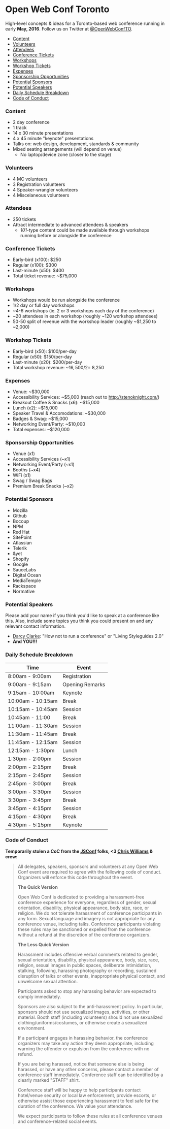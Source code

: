 # Open Web Conf Toronto
High-level concepts & ideas for a Toronto-based web conference running in early **May, 2016**. Follow us on Twitter at [@OpenWebConfTO](https://twitter.com/OpenWebConfTO).

- [Content](#content)
- [Volunteers](#volunteers)
- [Attendees](#attendees)
- [Conference Tickets](#conference-tickets)
- [Workshops](#workshops)
- [Workshop Tickets](#workshop-tickets)
- [Expenses](#expenses)
- [Sponsorship Opportunities](#sponsorship-opportunities)
- [Potential Sponsors](#potential-sponsors)
- [Potential Speakers](#potential-speakers)
- [Daily Schedule Breakdown](#daily-schedule-breakdown)
- [Code of Conduct](#code-of-conduct)

### Content

- 2 day conference
- 1 track
- 14 x 30 minute presentations
- 4 x 45 minute "keynote" presentations
- Talks on: web design, development, standards & community
- Mixed seating arrangements (will depend on venue)
  - No laptop/device zone (closer to the stage)

### Volunteers
- 4 MC volunteers
- 3 Registration volunteers
- 4 Speaker-wrangler volunteers
- 4 Miscelaneous volunteers

### Attendees

- 250 tickets
- Attract intermediate to advanced attendees & speakers
  - *101*-type content could be made available through workshops running before or alongside the conference

### Conference Tickets
- Early-bird (x100): $250
- Regular (x100): $300
- Last-minute (x50): $400
- Total ticket revenue: ~$75,000

### Workshops
- Workshops would be run alongside the conference
- 1/2 day or full day workshops
- ~4-6 workshops (ie. 2 or 3 workshops each day of the conference)
- ~20 attendees in each workshop (roughly ~120 workshop attendees)
- 50-50 split of revenue with the workshop leader (roughly ~$1,250 to ~2,000)

### Workshop Tickets
- Early-bird (x50): $100/per-day
- Regular (x50): $150/per-day
- Last-minute (x20): $200/per-day
- Total workshop revenue: ~$16,500 / 2 = ~$8,250

### Expenses
- Venue: ~$30,000
- Accessibility Services: ~$5,000 (reach out to http://stenoknight.com/)
- Breakout Coffee & Snacks (x6): ~$15,000
- Lunch (x2): ~$15,000
- Speaker Travel & Accomodations: ~$30,000
- Badges & Swag: ~$15,000
- Networking Event/Party: ~$10,000
- Total expenses: ~$120,000

### Sponsorship Opportunities
- Venue (x1)
- Accessibility Services (~x1)
- Networking Event/Party (~x1)
- Booths (~x4)
- WiFi (x1)
- Swag / Swag Bags
- Premium Break Snacks (~x2)

### Potential Sponsors
- Mozilla
- Github
- Bocoup
- NPM
- Red Hat
- SitePoint
- Atlassian
- Telerik
- &yet
- Shopify
- Google
- SauceLabs
- Digital Ocean
- MediaTemple
- Rackspace
- Normative

### Potential Speakers

Please add your name if you think you'd like to speak at a conference like this. Also, include some topics you think you could present on and any relevant contact information.

- [Darcy Clarke](http://twitter.com/darcy): "How not to run a conference" or "Living Styleguides 2.0"
- **And YOU!!!**

### Daily Schedule Breakdown

Time | Event
------------- | -------------
8:00am - 9:00am | Registration
9:00am - 9:15am | Opening Remarks
9:15am - 10:00am | Keynote
10:00am - 10:15am | Break
10:15am - 10:45am | Session
10:45am - 11:00 | Break
11:00am - 11:30am | Session
11:30am - 11:45am | Break
11:45am - 12:15am | Session
12:15am - 1:30pm | Lunch
1:30pm - 2:00pm | Session
2:00pm - 2:15pm | Break
2:15pm - 2:45pm | Session
2:45pm - 3:00pm | Break
3:00pm - 3:30pm | Session
3:30pm - 3:45pm | Break
3:45pm - 4:15pm | Session
4:15pm - 4:30pm | Break
4:30pm - 5:15pm | Keynote

### Code of Conduct 

**Temporarily stolen a CoC from the [JSConf](http://jsconf.com/codeofconduct.html) folks, <3 [Chris Williams](http://twitter.com/voodootikigod) & crew:**

> All delegates, speakers, sponsors and volunteers at any Open Web Conf event are required to agree with the following code of conduct. Organizers will enforce this code throughout the event.
> 
> **The Quick Version**
> 
> Open Web Conf is dedicated to providing a harassment-free conference experience for everyone, regardless of gender, sexual orientation, disability, physical appearance, body size, race, or religion. We do not tolerate harassment of conference participants in any form. Sexual language and imagery is not appropriate for any conference venue, including talks. Conference participants violating these rules may be sanctioned or expelled from the conference without a refund at the discretion of the conference organizers.
> 
> **The Less Quick Version**
> 
> Harassment includes offensive verbal comments related to gender, sexual orientation, disability, physical appearance, body, size, race, religion, sexual images in public spaces, deliberate intimidation, stalking, following, harassing photography or recording, sustained disruption of talks or other events, inappropriate physical contact, and unwelcome sexual attention.
> 
> Participants asked to stop any harassing behavior are expected to comply immediately.
> 
> Sponsors are also subject to the anti-harassment policy. In particular, sponsors should not use sexualized images, activities, or other material. Booth staff (including volunteers) should not use sexualized clothing/uniforms/costumes, or otherwise create a sexualized environment.
> 
> If a participant engages in harassing behavior, the conference organizers may take any action they deem appropriate, including warning the offender or expulsion from the conference with no refund.
> 
> If you are being harassed, notice that someone else is being harassed, or have any other concerns, please contact a member of conference staff immediately. Conference staff can be identified by a clearly marked "STAFF" shirt.
> 
> Conference staff will be happy to help participants contact hotel/venue security or local law enforcement, provide escorts, or otherwise assist those experiencing harassment to feel safe for the duration of the conference. We value your attendance.
> 
> We expect participants to follow these rules at all conference venues and conference-related social events.
